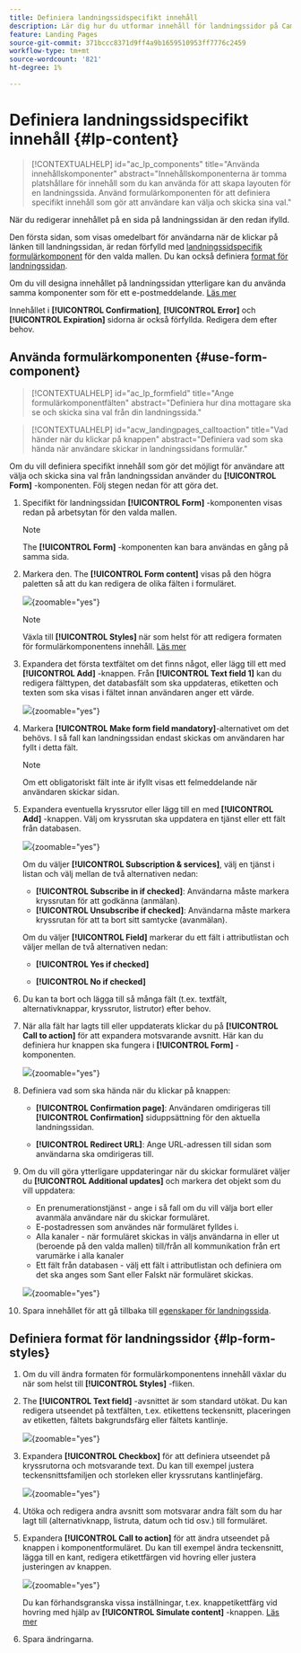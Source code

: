 ```yaml
---
title: Definiera landningssidspecifikt innehåll
description: Lär dig hur du utformar innehåll för landningssidor på Campaign Web
feature: Landing Pages
source-git-commit: 371bccc8371d9ff4a9b1659510953ff7776c2459
workflow-type: tm+mt
source-wordcount: '821'
ht-degree: 1%

---
```


# Definiera landningssidspecifikt innehåll {#lp-content}

>[!CONTEXTUALHELP]
>id="ac_lp_components"
>title="Använda innehållskomponenter"
>abstract="Innehållskomponenterna är tomma platshållare för innehåll som du kan använda för att skapa layouten för en landningssida. Använd formulärkomponenten för att definiera specifikt innehåll som gör att användare kan välja och skicka sina val."

När du redigerar innehållet på en sida på landningssidan är den redan ifylld.

Den första sidan, som visas omedelbart för användarna när de klickar på länken till landningssidan, är redan förfylld med [landningssidspecifik formulärkomponent](#use-form-component) för den valda mallen<!-- to enable users to select and submit their choices-->. Du kan också definiera [format för landningssidan](#lp-form-styles).

Om du vill designa innehållet på landningssidan ytterligare kan du använda samma komponenter som för ett e-postmeddelande. [Läs mer](../email/content-components.md#add-content-components)

Innehållet i **[!UICONTROL Confirmation]**, **[!UICONTROL Error]** och **[!UICONTROL Expiration]** sidorna är också förfyllda. Redigera dem efter behov.

## Använda formulärkomponenten {#use-form-component}

>[!CONTEXTUALHELP]
>id="ac_lp_formfield"
>title="Ange formulärkomponentfälten"
>abstract="Definiera hur dina mottagare ska se och skicka sina val från din landningssida."

>[!CONTEXTUALHELP]
>id="acw_landingpages_calltoaction"
>title="Vad händer när du klickar på knappen"
>abstract="Definiera vad som ska hända när användare skickar in landningssidans formulär."

Om du vill definiera specifikt innehåll som gör det möjligt för användare att välja och skicka sina val från landningssidan använder du **[!UICONTROL Form]** -komponenten. Följ stegen nedan för att göra det.

1. Specifikt för landningssidan **[!UICONTROL Form]** -komponenten visas redan på arbetsytan för den valda mallen.

   >[!NOTE]
   >
   >The **[!UICONTROL Form]** -komponenten kan bara användas en gång på samma sida.

1. Markera den. The **[!UICONTROL Form content]** visas på den högra paletten så att du kan redigera de olika fälten i formuläret.

   ![](assets/lp-form-component.png){zoomable=&quot;yes&quot;}

   >[!NOTE]
   >
   >Växla till **[!UICONTROL Styles]** när som helst för att redigera formaten för formulärkomponentens innehåll. [Läs mer](#lp-form-styles)

1. Expandera det första textfältet om det finns något, eller lägg till ett med **[!UICONTROL Add]** -knappen. Från **[!UICONTROL Text field 1]** kan du redigera fälttypen, det databasfält som ska uppdateras, etiketten och texten som ska visas i fältet innan användaren anger ett värde.

   ![](assets/lp-form-text-field.png){zoomable=&quot;yes&quot;}

1. Markera **[!UICONTROL Make form field mandatory]**-alternativet om det behövs.  I så fall kan landningssidan endast skickas om användaren har fyllt i detta fält.

   >[!NOTE]
   >
   >Om ett obligatoriskt fält inte är ifyllt visas ett felmeddelande när användaren skickar sidan.

1. Expandera eventuella kryssrutor eller lägg till en med **[!UICONTROL Add]** -knappen. Välj om kryssrutan ska uppdatera en tjänst eller ett fält från databasen.

   ![](assets/lp-form-checkbox.png){zoomable=&quot;yes&quot;}

   Om du väljer **[!UICONTROL Subscription & services]**, välj en tjänst i listan och välj mellan de två alternativen nedan:

   * **[!UICONTROL Subscribe in if checked]**: Användarna måste markera kryssrutan för att godkänna (anmälan).
   * **[!UICONTROL Unsubscribe if checked]**: Användarna måste markera kryssrutan för att ta bort sitt samtycke (avanmälan).

   Om du väljer **[!UICONTROL Field]** markerar du ett fält i attributlistan och väljer mellan de två alternativen nedan:

   * **[!UICONTROL Yes if checked]**<!--TBC-->

   * **[!UICONTROL No if checked]**<!--TBC-->

1. Du kan ta bort och lägga till så många fält (t.ex. textfält, alternativknappar, kryssrutor, listrutor) efter behov.

1. När alla fält har lagts till eller uppdaterats klickar du på **[!UICONTROL Call to action]** för att expandera motsvarande avsnitt. Här kan du definiera hur knappen ska fungera i **[!UICONTROL Form]** -komponenten.

   ![](assets/lp-call-to-action.png){zoomable=&quot;yes&quot;}

1. Definiera vad som ska hända när du klickar på knappen:

   * **[!UICONTROL Confirmation page]**: Användaren omdirigeras till **[!UICONTROL Confirmation]** siduppsättning för den aktuella landningssidan.

   * **[!UICONTROL Redirect URL]**: Ange URL-adressen till sidan som användarna ska omdirigeras till.

1. Om du vill göra ytterligare uppdateringar när du skickar formuläret väljer du **[!UICONTROL Additional updates]** och markera det objekt som du vill uppdatera:
   * En prenumerationstjänst - ange i så fall om du vill välja bort eller avanmäla användare när du skickar formuläret.
   * E-postadressen som användes när formuläret fylldes i.
   * Alla kanaler - när formuläret skickas in väljs användarna in eller ut (beroende på den valda mallen) till/från all kommunikation från ert varumärke i alla kanaler
   * Ett fält från databasen - välj ett fält i attributlistan och definiera om det ska anges som Sant eller Falskt när formuläret skickas.

   ![](assets/lp-form-additionnal-updates.png){zoomable=&quot;yes&quot;}

1. Spara innehållet för att gå tillbaka till [egenskaper för landningssida](create-lp.md#create-landing-page).

## Definiera format för landningssidor {#lp-form-styles}

1. Om du vill ändra formaten för formulärkomponentens innehåll växlar du när som helst till **[!UICONTROL Styles]** -fliken.

1. The **[!UICONTROL Text field]** -avsnittet är som standard utökat. Du kan redigera utseendet på textfälten, t.ex. etikettens teckensnitt, placeringen av etiketten, fältets bakgrundsfärg eller fältets kantlinje.

   ![](assets/lp-text-styles.png){zoomable=&quot;yes&quot;}

1. Expandera **[!UICONTROL Checkbox]** för att definiera utseendet på kryssrutorna och motsvarande text. Du kan till exempel justera teckensnittsfamiljen och storleken eller kryssrutans kantlinjefärg.

   ![](assets/lp-checkbox-style.png){zoomable=&quot;yes&quot;}

1. Utöka och redigera andra avsnitt som motsvarar andra fält som du har lagt till (alternativknapp, listruta, datum och tid osv.) till formuläret.

1. Expandera **[!UICONTROL Call to action]** för att ändra utseendet på knappen i komponentformuläret. Du kan till exempel ändra teckensnitt, lägga till en kant, redigera etikettfärgen vid hovring eller justera justeringen av knappen.

   ![](assets/lp-call-to-action-style.png){zoomable=&quot;yes&quot;}

   Du kan förhandsgranska vissa inställningar, t.ex. knappetikettfärg vid hovring med hjälp av **[!UICONTROL Simulate content]** -knappen. [Läs mer](create-lp.md#test-landing-page)

1. Spara ändringarna.
